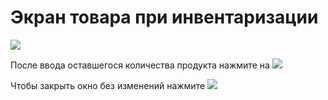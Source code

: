 # Экран товара при инвентаризации
![](https://github.com/smpb05/DSS-Retail/blob/project-screenshots/%D0%BE%D0%BA%D0%BE%D1%88%D0%BA%D0%BE%20%D0%B8%D0%BD%D0%B2%D0%B5%D0%BD%D1%82%D0%B0%D1%80%D0%B8%D0%B7%D0%B0%D1%86%D0%B8%D0%B8.png)

После ввода оставшегося количества продукта нажмите на ![](https://github.com/smpb05/DSS-Retail/blob/project-screenshots/%D0%BA%D0%BD%D0%BE%D0%BF%D0%BA%D0%B0%D0%BF%D0%BE%D0%B4%D1%82%D0%B2%D0%B5%D1%80%D0%B4%D0%B8%D1%82%D1%8C.png)

Чтобы закрыть окно без изменений нажмите ![](https://github.com/smpb05/DSS-Retail/blob/project-screenshots/%D0%BA%D0%BD%D0%BE%D0%BF%D0%BA%D0%B0%20%D1%81%20%D0%BA%D1%80%D0%B5%D1%81%D1%82%D0%B8%D0%BA%D0%BE%D0%BC.png)
